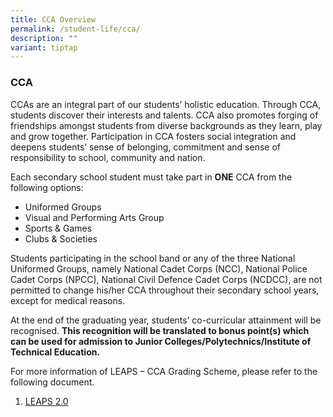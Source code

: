 ```yaml
---
title: CCA Overview
permalink: /student-life/cca/
description: ""
variant: tiptap
---
```

### **CCA**
CCAs are an integral part of our students’ holistic education. Through CCA, students discover their interests and talents. CCA also promotes forging of friendships amongst students from diverse backgrounds as they learn, play and grow together. Participation in CCA fosters social integration and deepens students’ sense of belonging, commitment and sense of responsibility to school, community and nation.

Each secondary school student must take part in **ONE** CCA from the following options:

*   Uniformed Groups
*   Visual and Performing Arts Group
*   Sports & Games
*   Clubs & Societies

Students participating in the school band or any of the three National Uniformed Groups, namely National Cadet Corps (NCC), National Police Cadet Corps (NPCC), National Civil Defence Cadet Corps (NCDCC), are not permitted to change his/her CCA throughout their secondary school years, except for medical reasons.

At the end of the graduating year, students’ co-curricular attainment will be recognised. **This recognition will be translated to bonus point(s) which can be used for admission to Junior Colleges/Polytechnics/Institute of Technical Education.**

For more information of LEAPS – CCA Grading Scheme, please refer to the following document.

1.  [LEAPS 2.0](/files/LEAPS%202.pdf)